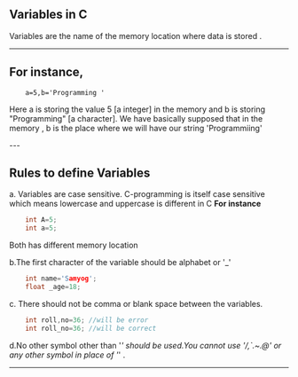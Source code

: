 ## Variables in C

Variables are the name of the memory location where data is stored .

---
 ## For instance,
        a=5,b='Programming '
<p>Here a is storing the value 5 [a integer] in the memory and b is storing "Programming" [a character]. We have basically supposed that in the memory , b is the place where we will have our string 'Programmiing'</p>
---

## Rules to define Variables
a. Variables are case sensitive. C-programming is itself case sensitive which means lowercase and uppercase is different in C 
**For instance**
```c
    int A=5;
    int a=5;
```
 Both has different memory location

b.The first character of the variable should be alphabet or '_'
```c
    int name='Samyog';
    float _age=18;
```

c. There should not be comma or blank space between the variables.

```c
    int roll,no=36; //will be error
    int roll_no=36; //will be correct
```

d.No other symbol other than '_' should be used.You cannot use '/,`.~.@' or any other symbol in place of '_' .

---
